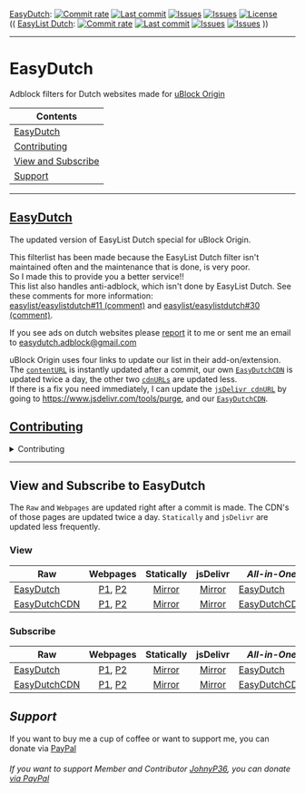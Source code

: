 [EasyDutch](https://github.com/EasyDutch-uBO/EasyDutch):
[![Commit rate](https://img.shields.io/github/commit-activity/y/EasyDutch-uBO/EasyDutch?label=Commits&color=succes)](https://github.com/EasyDutch-uBO/EasyDutch/commits/)
[![Last commit](https://img.shields.io/github/last-commit/EasyDutch-uBO/EasyDutch?label=Last%20commit&color=informational)](https://github.com/EasyDutch-uBO/EasyDutch/commits/)
[![Issues](https://img.shields.io/github/issues/EasyDutch-uBO/EasyDutch?label=Issues&color=red)](https://github.com/EasyDutch-uBO/EasyDutch/issues)
[![Issues](https://img.shields.io/github/issues-closed/EasyDutch-uBO/EasyDutch?color=green&label=Issues)](https://github.com/EasyDutch-uBO/EasyDutch/issues?q=is%3Aissue+is%3Aclosed)
[![License](https://img.shields.io/badge/License-GPLv3-blue.svg?label=License&color=lightgrey)](https://github.com/EasyDutch-uBO/EasyDutch/blob/main/LICENSE) <br>
(( [EasyList Dutch](https://github.com/easylist/easylistdutch/):
[![Commit rate](https://img.shields.io/github/commit-activity/y/easylist/easylistdutch?label=Commits&color=succes&style=plastic)](https://github.com/easylist/easylistdutch/commits/)
[![Last commit](https://img.shields.io/github/last-commit/easylist/easylistdutch?label=Last%20commit&color=informational&style=plastic)](https://github.com/easylist/easylistdutch/commits/master)
[![Issues](https://img.shields.io/github/issues/easylist/easylistdutch?label=Issues&color=red&style=plastic)](https://github.com/easylist/easylistdutch/issues)
[![Issues](https://img.shields.io/github/issues-closed/easylist/easylistdutch?color=green&label=Issues&style=plastic)](https://github.com/easylist/easylistdutch/issues?q=is%3Aissue+is%3Aclosed) ))

***
# EasyDutch
Adblock filters for Dutch websites made for [uBlock Origin](https://github.com/uBlockOrigin/uAssets)

| Contents |
| --- |
| [EasyDutch](#easydutch) |
| [Contributing](#contributing) |
| [View and Subscribe](#view-and-subscribe-to-easydutch) |
| [Support](#support) |
-----
## [EasyDutch](https://github.com/EasyDutch-uBO/EasyDutch)
The updated version of EasyList Dutch special for uBlock Origin. 

This filterlist has been made because the EasyList Dutch filter isn't maintained often and the maintenance that is done, is very poor. <br>
So I made this to provide you a better service!! <br>
This list also handles anti-adblock, which isn't done by EasyList Dutch. See these comments for more information: <br>
[easylist/easylistdutch#11 (comment)](https://github.com/easylist/easylistdutch/issues/11#issuecomment-818864565) and [easylist/easylistdutch#30 (comment)](https://github.com/easylist/easylistdutch/issues/30#issuecomment-1011180477).

If you see ads on dutch websites please [report](https://github.com/EasyDutch-uBO/EasyDutch/issues/new/choose) it to me or sent me an email to easydutch.adblock@gmail.com <br>

uBlock Origin uses four links to update our list in their add-on/extension.  <br>
The [`contentURL`](https://github.com/gorhill/uBlock/blob/17d30343c5a63bd6d1a57f2859aa138948fac881/assets/assets.json#L753) is instantly updated after a commit, our own [`EasyDutchCDN`](https://github.com/gorhill/uBlock/blob/17d30343c5a63bd6d1a57f2859aa138948fac881/assets/assets.json#L757) is updated twice a day, the other two [`cdnURLs`](https://github.com/gorhill/uBlock/blob/17d30343c5a63bd6d1a57f2859aa138948fac881/assets/assets.json#L595-L596) are updated less.  <br>
If there is a fix you need immediately, I can update the [`jsDelivr cdnURL`](https://github.com/gorhill/uBlock/blob/17d30343c5a63bd6d1a57f2859aa138948fac881/assets/assets.json#L756) by going to https://www.jsdelivr.com/tools/purge, and our [`EasyDutchCDN`](https://github.com/gorhill/uBlock/blob/17d30343c5a63bd6d1a57f2859aa138948fac881/assets/assets.json#L757).


## [Contributing](https://github.com/EasyDutch-uBO/EasyDutch/blob/main/CONTRIBUTING.md)
<details>
<summary>Contributing</summary>

> Important note: </br>
> I, @BPower0036 owner of EasyDutch, prefer simplicity over complexity. So instead of `123geldzaken.nl##[class*="widget_sponsor"]` use `123geldzaken.nl##.widget_sponsor` and `123geldzaken.nl##.widget_sponsorlinks`. And instead of `arenalokaal.nl##[advobject]:upward(.bg-gray-100):has-text(/Uit de krant/i)` just use `arenalokaal.nl##[advobject]:upward(.bg-gray-100)`
> 
> ##### Ordering of filters
> 
> New filters must be added on the top of each list.
> 
> The reason is to provide an easy way to check whether a filter is still relevant. The filters at the end of the file will be the oldest filters, and also the most likely to maybe be obsolete.
> 
> Old filters which are confirmed to still be required must be moved to the top of the list.
> 
> ##### Issue number association
> 
> **All** added filters must be associated with a formal issue number or date, example:
> 
>     ! https://github.com/EasyDutch-uBO/EasyDutch/issues/3
>     ||data.inertanceretinallaurel.com^
>     ! 2021-04-27
>     ||androidplanet.nl,iphoned.nl##.dynamic-content-native
> 
> This way we know why a filter was added, and how to verify whether an old filter is still needed. The comment line preceding the filter(s) to solve a specific issue should be only a URL to the issue. The issue itself can contains all the details about how the issue was solved, and why it was solved this way, etc.
> 
> ##### Commit message
> 
> - Keep it simple, use `A:` for adding a site, `C:` for changing or updating rules, `R:` for removing, and `M:` for moving to other files. 
> - Put here after the site url `spele.nl` (no `https://www.`) 
> - Put after this the issue number. </br>
> Example: `A: spele.nl fix #3` or `C: nu.nl`. The issue itself will contains all the details.
> 
> ##### Hide General
> 
> You may only make General Hiding rules, if it applies to tree or more websites
> *******
> #### What you might do or not do as a contributor
> 
> As a contributor it is **forbidden** to change the following files:
> - `.github` folder 
> - `README.md`
> - `CONTRIBUTING.md`
> - `CODE_OF_CONDUCT.md`
> - `LICENSE`
> 
> The rest you may change.
> 
> Breaching this rule will result in a warning and, if not listening, being banned as contributor!

</details>

***
## View and Subscribe to EasyDutch
The `Raw` and `Webpages` are updated right after a commit is made. The CDN's of those pages are updated twice a day. `Statically` and `jsDelivr` are updated less frequently.

### View
| Raw | Webpages | Statically | jsDelivr | _**All-in-One**_ | Webpages | Statically | jsDelivr |
| ---------- | :------: | :------: | :------: | -------- | :------: | :------: | :--------: |
| [EasyDutch](https://raw.githubusercontent.com/EasyDutch-uBO/EasyDutch/gh-pages/EasyDutch.txt) | [P1](https://easydutch-ubo.github.io/EasyDutch/EasyDutch.txt), [P2](https://easydutch.pages.dev/EasyDutch.txt) | [Mirror](https://cdn.statically.io/gh/EasyDutch-uBO/EasyDutch/gh-pages/EasyDutch.txt) | [Mirror](https://cdn.jsdelivr.net/gh/EasyDutch-uBO/EasyDutch@gh-pages/EasyDutch.txt) | [EasyDutch](https://raw.githubusercontent.com/EasyDutch-uBO/EasyDutch/gh-pages/EasyDutch.all.txt) | [P1](https://easydutch-ubo.github.io/EasyDutch/EasyDutch.all.txt), [P2](https://easydutch.pages.dev/EasyDutch.all.txt) | [Mirror](https://cdn.statically.io/gh/EasyDutch-uBO/EasyDutch/gh-pages/EasyDutch.all.txt) | [Mirror](https://cdn.jsdelivr.net/gh/EasyDutch-uBO/EasyDutch@gh-pages/EasyDutch.all.txt) |
| [EasyDutchCDN](https://raw.githubusercontent.com/EasyDutch-uBO/EasyDutchCDN/main/EasyDutch.txt) | [P1](https://easydutch-ubo.github.io/EasyDutchCDN/EasyDutch.txt), [P2](https://easydutchcdn.pages.dev/EasyDutch.txt) | [Mirror](https://cdn.statically.io/gh/EasyDutch-uBO/EasyDutchCDN/main/EasyDutch.txt) | [Mirror](https://cdn.jsdelivr.net/gh/EasyDutch-uBO/EasyDutchCDN@main/EasyDutch.txt) | [EasyDutchCDN](https://raw.githubusercontent.com/EasyDutch-uBO/EasyDutchCDN/main/EasyDutch.all.txt) | [P1](https://easydutch-ubo.github.io/EasyDutchCDN/EasyDutch.all.txt), [P2](https://easydutchcdn.pages.dev/EasyDutch.all.txt) | [Mirror](https://cdn.statically.io/gh/EasyDutch-uBO/EasyDutchCDN/main/EasyDutch.all.txt) | [Mirror](https://cdn.jsdelivr.net/gh/EasyDutch-uBO/EasyDutchCDN@main/EasyDutch.all.txt) |
### Subscribe
| Raw | Webpages | Statically | jsDelivr | _**All-in-One**_ | Webpages | Statically | jsDelivr |
| ---------- | :------: | :------: | :------: | -------- | :------: | :------: | :--------: |
| [EasyDutch](https://subscribe.adblockplus.org/?location=https://raw.githubusercontent.com/DunkieGaming/EasyDutch/main/EasyDutch.txt) | [P1](https://subscribe.adblockplus.org/?location=https://easydutch-ubo.github.io/EasyDutch/EasyDutch.txt&title=EasyDutch), [P2](https://subscribe.adblockplus.org/?location=https://easydutch.pages.dev/EasyDutch.txt&title=EasyDutch) | [Mirror](https://subscribe.adblockplus.org/?location=https://cdn.statically.io/gh/EasyDutch-uBO/EasyDutch/gh-pages/EasyDutch.txt&title=EasyDutch) | [Mirror](https://subscribe.adblockplus.org/?location=https://cdn.jsdelivr.net/gh/EasyDutch-uBO/EasyDutch@gh-pages/EasyDutch.txt&title=EasyDutch) | [EasyDutch](https://subscribe.adblockplus.org/?location=https://raw.githubusercontent.com/EasyDutch-uBO/EasyDutch/gh-pages/EasyDutch.all.txt&title=EasyDutch) | [P1](https://subscribe.adblockplus.org/?location=https://easydutch-ubo.github.io/EasyDutch/EasyDutch.all.txt&title=EasyDutch), [P2](https://subscribe.adblockplus.org/?location=https://easydutch.pages.dev/EasyDutch.all.txt&title=EasyDutch) | [Mirror](https://subscribe.adblockplus.org/?location=https://cdn.statically.io/gh/EasyDutch-uBO/EasyDutch/gh-pages/EasyDutch.all.txt&title=EasyDutch) | [Mirror](https://subscribe.adblockplus.org/?location=https://cdn.jsdelivr.net/gh/EasyDutch-uBO/EasyDutch@gh-pages/EasyDutch.all.txt&title=EasyDutch) |
| [EasyDutchCDN](https://subscribe.adblockplus.org/?location=https://raw.githubusercontent.com/EasyDutch-uBO/EasyDutchCDN/main/EasyDutch.txt&title=EasyDutch) | [P1](https://subscribe.adblockplus.org/?location=https://easydutch-ubo.github.io/EasyDutchCDN/EasyDutch.txt&title=EasyDutch), [P2](https://subscribe.adblockplus.org/?location=https://easydutchcdn.pages.dev/EasyDutch.txt&title=EasyDutch) | [Mirror](https://subscribe.adblockplus.org/?location=https://cdn.statically.io/gh/EasyDutch-uBO/EasyDutchCDN/main/EasyDutch.txt&title=EasyDutch) | [Mirror](https://subscribe.adblockplus.org/?location=https://cdn.jsdelivr.net/gh/EasyDutch-uBO/EasyDutchCDN@main/EasyDutch.txt&title=EasyDutch) | [EasyDutchCDN](https://subscribe.adblockplus.org/?location=https://raw.githubusercontent.com/EasyDutch-uBO/EasyDutchCDN/main/EasyDutch.all.txt&title=EasyDutch) | [P1](https://subscribe.adblockplus.org/?location=https://easydutch-ubo.github.io/EasyDutchCDN/EasyDutch.all.txt&title=EasyDutch), [P2](https://subscribe.adblockplus.org/?location=https://easydutchcdn.pages.dev/EasyDutch.all.txt&title=EasyDutch) | [Mirror](https://subscribe.adblockplus.org/?location=https://cdn.statically.io/gh/EasyDutch-uBO/EasyDutchCDN/main/EasyDutch.all.txt&title=EasyDutch) | [Mirror](https://subscribe.adblockplus.org/?location=https://cdn.jsdelivr.net/gh/EasyDutch-uBO/EasyDutchCDN@main/EasyDutch.all.txt&title=EasyDutch) |

## *Support*
If you want to buy me a cup of coffee or want to support me, you can donate via [PayPal](https://www.paypal.com/donate/?hosted_button_id=NRARDMBBMV3LC)

###### If you want to support Member *and Contributor* [JohnyP36](https://github.com/JohnyP36), you can donate [via PayPal](https://www.paypal.com/donate?hosted_button_id=8BBT5V55TGVXW) 
